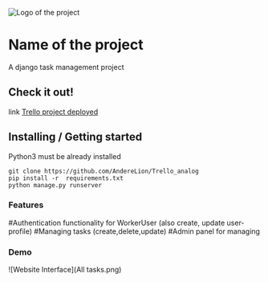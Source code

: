 ![Logo of the project](https://raw.githubusercontent.com/jehna/readme-best-practices/master/sample-logo.png)

# Name of the project
A django task management project
## Check it out!
link
[Trello project deployed ](PASTE_LINK_HERE)

## Installing / Getting started

Python3 must be already installed

```shell
git clone https://github.com/AndereLion/Trello_analog
pip install -r  requirements.txt
python manage.py runserver
```
### Features

#Authentication functionality for WorkerUser (also create, update user-profile)
#Managing tasks (create,delete,update)
#Admin panel for managing 

### Demo

![Website Interface](All tasks.png)
